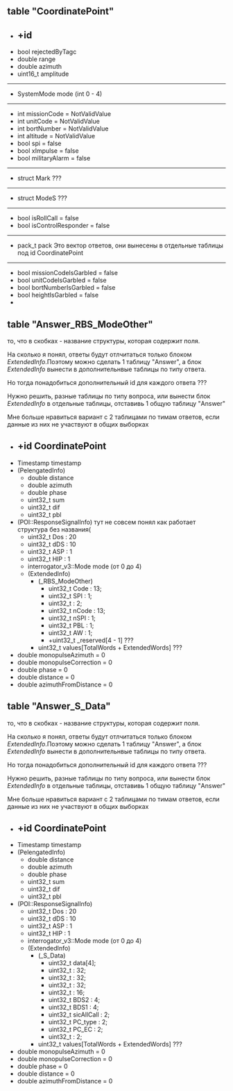 ## table "CoordinatePoint"
- ## +id
- bool rejectedByTagc
- double range
- double azimuth
- uint16_t amplitude
---
- SystemMode mode (int 0 - 4)
---
- int missionCode = NotValidValue
- int unitCode = NotValidValue
- int bortNumber = NotValidValue
- int altitude = NotValidValue
- bool spi = false
- bool xImpulse = false
- bool militaryAlarm = false
---
- struct Mark ???
---
- struct ModeS ???
---
- bool isRollCall = false
- bool isControlResponder = false
---
- pack_t pack Это вектор ответов, они вынесены в отдельные таблицы под id CoordinatePoint
---
- bool missionCodeIsGarbled = false
- bool unitCodeIsGarbled = false
- bool bortNumberIsGarbled = false
- bool heightIsGarbled = false
- 
## table "Answer_RBS_ModeOther"
то, что в скобках - название структуры, которая содержит поля.

На сколько я понял, ответы будут отлчитаться только блоком *ExtendedInfo*.Поэтому можно сделать 1 таблицу "Answer", а блок *ExtendedInfo* вынести в дополнительнвые таблицы по типу ответа. 

Но тогда понадобиться дополнительный id для каждого ответа ??? 

Нужно решить, разные таблицы по типу вопроса, или вынести блок *ExtendedInfo* в отдельные таблицы, отставивь 1 общую таблицу "Answer"

Мне больше нравиться вариант с 2 таблицами по тимам ответов, если данные из них не участвуют в общих выборках

- ## +id CoordinatePoint
- Timestamp timestamp
- (PelengatedInfo)
    - double distance
    - double azimuth
    - double phase
    - uint32_t sum
    - uint32_t dif
    - uint32_t pbl
- (POI::ResponseSignalInfo) тут не совсем понял как работает структура без названия(
    - uint32_t Dos : 20
    - uint32_t dDS : 10
    - uint32_t ASP : 1
    - uint32_t HIP : 1
    - interrogator_v3::Mode mode (от 0 до 4)
    - (ExtendedInfo)
        - (_RBS_ModeOther)
            - uint32_t Code : 13;
            - uint32_t SPI : 1;
            - uint32_t : 2;
            - uint32_t nCode : 13;
            - uint32_t nSPI : 1;
            - uint32_t PBL : 1;
            - uint32_t AW : 1;
            - +uint32_t _reserved[4 - 1] ???
        - uint32_t values[TotalWords + ExtendedWords] ???
- double monopulseAzimuth = 0
- double monopulseCorrection = 0
- double phase = 0
- double distance = 0
- double azimuthFromDistance = 0

## table "Answer_S_Data"
то, что в скобках - название структуры, которая содержит поля.

На сколько я понял, ответы будут отлчитаться только блоком *ExtendedInfo*.Поэтому можно сделать 1 таблицу "Answer", а блок *ExtendedInfo* вынести в дополнительнвые таблицы по типу ответа. 

Но тогда понадобиться дополнительный id для каждого ответа ??? 

Нужно решить, разные таблицы по типу вопроса, или вынести блок *ExtendedInfo* в отдельные таблицы, отставивь 1 общую таблицу "Answer"

Мне больше нравиться вариант с 2 таблицами по тимам ответов, если данные из них не участвуют в общих выборках

- ## +id CoordinatePoint
- Timestamp timestamp
- (PelengatedInfo)
    - double distance
    - double azimuth
    - double phase
    - uint32_t sum
    - uint32_t dif
    - uint32_t pbl
- (POI::ResponseSignalInfo)
    - uint32_t Dos : 20
    - uint32_t dDS : 10
    - uint32_t ASP : 1
    - uint32_t HIP : 1
    - interrogator_v3::Mode mode (от 0 до 4)
    - (ExtendedInfo)
        - (_S_Data)
            - uint32_t data[4];
            - uint32_t : 32;
            - uint32_t : 32;
            - uint32_t : 32;
            - uint32_t : 16;
            - uint32_t BDS2 : 4;
            - uint32_t BDS1 : 4;
            - uint32_t sicAllCall : 2;
            - uint32_t PC_type : 2;
            - uint32_t PC_EC : 2;
            - uint32_t : 2;
        - uint32_t values[TotalWords + ExtendedWords] ???
- double monopulseAzimuth = 0
- double monopulseCorrection = 0
- double phase = 0
- double distance = 0
- double azimuthFromDistance = 0
